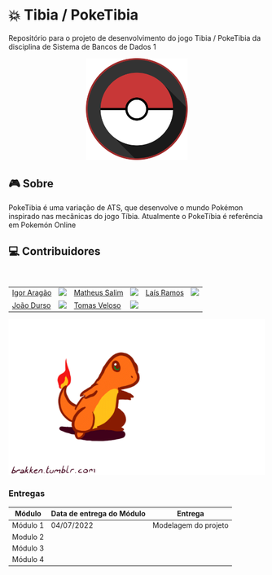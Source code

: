 
# :collision: Tibia / PokeTibia 
Repositório para o projeto de desenvolvimento do jogo Tibia / PokeTibia da disciplina de Sistema de Bancos de Dados 1


<p align="center">
    <img   src="assets/pokemon.png" width ="200px"  >
</p>



## :video_game:  Sobre
PokeTibia é uma variação de ATS, que desenvolve o mundo Pokémon inspirado nas mecânicas do jogo Tíbia. Atualmente o PokeTíbia é referência em Pokemón Online


## :computer: Contribuidores
<div id="div1">
<br>
<table>
     <tr>
     <td><a href="https://github.com/roginaldosemog">Igor Aragão</a></td>
        <td><a href="https://github.com/roginaldosemog"><img src="https://avatars.githubusercontent.com/u/18501566?v=4" width="50px;"</a></td>
        <td><a href="https://github.com/matheussalimdeoliveira">Matheus Salim</a></td>
        <td><a href="https://github.com/matheussalimdeoliveira"><img src="https://avatars.githubusercontent.com/u/80415489?v=4" width="50px;"</a></td><td><a href="https://github.com/laisramos123">Laís Ramos</a></td>
        <td><a href="https://github.com/laisramos123"><img src="https://avatars.githubusercontent.com/u/38669960?v=4" width="50px;"</a></td>
    </tr>
    <tr>
        <td><a href="https://github.com/jvsdurso">João Durso</a></td>
        <td><a href="https://github.com/jvsdurso"><img src="https://avatars.githubusercontent.com/u/69814362?v=4" width="50px;"</a></td>
        <td><a href="https://github.com/tomasvelos0">Tomas Veloso</a></td>
        <td><a href="https://github.com/tomasvelos0"><img src="https://avatars.githubusercontent.com/u/48571671?v=4" width="50px;"</a></td>
        <td></td>
        <td></td>
    </tr>
</table>
</div>

<p></p>

<p align="center">
    <img src= 'assets/char.gif' >
</p>







### Entregas
|Módulo|Data de entrega do Módulo|Entrega|
|--|--|--|
| Módulo 1 |04/07/2022|Modelagem do projeto|
|Modulo 2|||
|Módulo 3 |||
|Módulo 4|||




